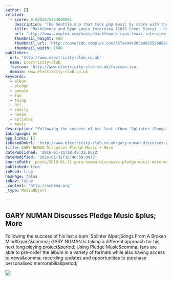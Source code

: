 ```yaml
---
author: []
related:
  - score: 0.6092675924000001
    description: 'The Seattle duo that took pop music by storm with their debut album The Heist has been relatively quiet over the past two years. Now, after getting their personal lives and business affairs in order, Macklemore & Ryan Lewis are ready to return with their long-awaited follow-up.'
    title: 'Macklemore and Ryan Lewis Interview (2015 Cover Story) | Complex'
    url: 'http://www.complex.com/music/macklemore-ryan-lewis-interview-2015-cover-story'
    thumbnail_height: 693
    thumbnail_url: 'http://covercdn.complex.com/557ae994305b862552b088ca_production/complex-as15-mrl-4-vn2.jpg'
    thumbnail_width: 1040
publisher:
  url: 'http://www.electricity-club.co.uk'
  name: Electricity-club
  favicon: 'http://www.electricity-club.co.uk/favicon.ico'
  domain: www.electricity-club.co.uk
keywords:
  - album
  - pledge
  - people
  - fan
  - thing
  - bit
  - really
  - numan
  - splinter
  - music
description: "Following the success of his last album 'Splinter (Songs From A Broken Mind)', GARY NUMAN is taking a different approach for his next long playing project. Using Pledge Music, fans are able to pre-order the album in a variety of formats while also having access to news, recording updates and opportunities to purchase personalised memorabilia."
inLanguage: en
app_links: []
isBasedOnUrl: 'http://www.electricity-club.co.uk/gary-numan-discusses-pledge-music-more/'
title: GARY NUMAN Discusses Pledge Music + More
datePublished: '2016-01-31T18:47:22.062Z'
dateModified: '2016-01-31T18:46:59.097Z'
sourcePath: _posts/2016-01-31-gary-numan-discusses-pledge-music-more.md
published: true
inFeed: true
hasPage: false
inNav: false
_context: 'http://schema.org'
_type: MediaObject

---
```

<article style=""><h1>GARY NUMAN Discusses Pledge Music &amp;plus; More</h1><p>Following the success of his last album 'Splinter &amp;lpar;Songs From A Broken Mind&amp;rpar;'&amp;comma; GARY NUMAN is taking a different approach for his next long playing project&amp;period; Using Pledge Music&amp;comma; fans are able to pre-order the album in a variety of formats while also having access to news&amp;comma; recording updates and opportunities to purchase personalised memorabilia&amp;period;</p><img src="http://www.electricity-club.co.uk/blog/wp-content/uploads/2016/01/numan-trigwell-04-200x300.jpg" /></article>